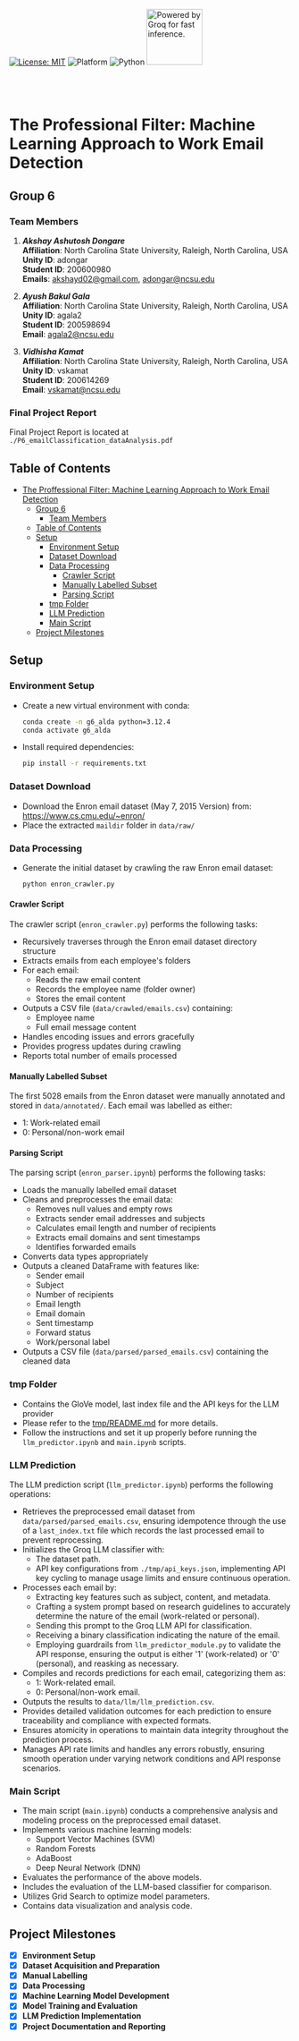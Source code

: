 [![License: MIT](https://img.shields.io/badge/License-MIT-brightgreen.svg)](https://opensource.org/licenses/MIT)
![Platform](https://img.shields.io/badge/Platform-Linux%2C%20Windows%2C%20macOS-blue)
![Python](https://img.shields.io/badge/python-3670A0?style=for-the-badge&logo=python&logoColor=ffdd54)
<a href="https://groq.com" target="_blank" rel="noopener noreferrer">
  <img
    src="https://groq.com/wp-content/uploads/2024/03/PBG-mark1-color.svg"
    alt="Powered by Groq for fast inference."
    width="100" 
  />
</a>
</div>
<br><br>


# The Professional Filter: Machine Learning Approach to Work Email Detection

## Group 6
### Team Members

1. **_Akshay Ashutosh Dongare_**  
__Affiliation__: North Carolina State University, Raleigh, North Carolina, USA  
__Unity ID__: adongar  
__Student ID__: 200600980  
__Emails__: [akshayd02@gmail.com](mailto:akshayd02@gmail.com), [adongar@ncsu.edu](mailto:adongar@ncsu.edu)  


3. **_Ayush Bakul Gala_**  
__Affiliation__: North Carolina State University, Raleigh, North Carolina, USA  
__Unity ID__: agala2  
__Student ID__: 200598694  
__Email__: [agala2@ncsu.edu](mailto:agala2@ncsu.edu)  


1. **_Vidhisha Kamat_**  
__Affiliation__: North Carolina State University, Raleigh, North Carolina, USA  
__Unity ID__: vskamat  
__Student ID__: 200614269  
__Email__: [vskamat@ncsu.edu](mailto:vskamat@ncsu.edu)  

### Final Project Report
Final Project Report is located at `./P6_emailClassification_dataAnalysis.pdf`

## Table of Contents
- [The Proffessional Filter: Machine Learning Approach to Work Email Detection](#the-proffessional-filter-machine-learning-approach-to-work-email-detection)
  - [Group 6](#group-6)
    - [Team Members](#team-members)
  - [Table of Contents](#table-of-contents)
  - [Setup](#setup)
    - [Environment Setup](#environment-setup)
    - [Dataset Download](#dataset-download)
    - [Data Processing](#data-processing)
      - [Crawler Script](#crawler-script)
      - [Manually Labelled Subset](#manually-labelled-subset)
      - [Parsing Script](#parsing-script)
    - [tmp Folder](#tmp-folder)
    - [LLM Prediction](#llm-prediction)
    - [Main Script](#main-script)
  - [Project Milestones](#project-milestones)

## Setup

### Environment Setup
- Create a new virtual environment with conda:
  ```bash
  conda create -n g6_alda python=3.12.4
  conda activate g6_alda
  ```
- Install required dependencies:
  ```bash
  pip install -r requirements.txt
  ```

### Dataset Download
- Download the Enron email dataset (May 7, 2015 Version) from:
  https://www.cs.cmu.edu/~enron/
- Place the extracted `maildir` folder in `data/raw/`

### Data Processing
- Generate the initial dataset by crawling the raw Enron email dataset:
  ```bash
  python enron_crawler.py
  ```
#### Crawler Script
The crawler script (`enron_crawler.py`) performs the following tasks:
- Recursively traverses through the Enron email dataset directory structure
- Extracts emails from each employee's folders
- For each email:
  - Reads the raw email content
  - Records the employee name (folder owner)
  - Stores the email content
- Outputs a CSV file (`data/crawled/emails.csv`) containing:
  - Employee name
  - Full email message content
- Handles encoding issues and errors gracefully
- Provides progress updates during crawling
- Reports total number of emails processed

#### Manually Labelled Subset
The first 5028 emails from the Enron dataset were manually annotated and stored in `data/annotated/`. Each email was labelled as either:
- 1: Work-related email
- 0: Personal/non-work email

#### Parsing Script
The parsing script (`enron_parser.ipynb`) performs the following tasks:
- Loads the manually labelled email dataset
- Cleans and preprocesses the email data:
  - Removes null values and empty rows
  - Extracts sender email addresses and subjects
  - Calculates email length and number of recipients
  - Extracts email domains and sent timestamps
  - Identifies forwarded emails
- Converts data types appropriately
- Outputs a cleaned DataFrame with features like:
  - Sender email
  - Subject
  - Number of recipients
  - Email length
  - Email domain
  - Sent timestamp
  - Forward status
  - Work/personal label
- Outputs a CSV file (`data/parsed/parsed_emails.csv`) containing the cleaned data

### tmp Folder
- Contains the GloVe model, last index file and the API keys for the LLM provider
- Please refer to the [tmp/README.md](tmp/README.md) for more details.
- Follow the instructions and set it up properly before running the `llm_predictor.ipynb` and `main.ipynb` scripts.

### LLM Prediction
The LLM prediction script (`llm_predictor.ipynb`) performs the following operations:
- Retrieves the preprocessed email dataset from `data/parsed/parsed_emails.csv`, ensuring idempotence through the use of a `last_index.txt` file which records the last processed email to prevent reprocessing.
- Initializes the Groq LLM classifier with:
  - The dataset path.
  - API key configurations from `./tmp/api_keys.json`, implementing API key cycling to manage usage limits and ensure continuous operation.
- Processes each email by:
  - Extracting key features such as subject, content, and metadata.
  - Crafting a system prompt based on research guidelines to accurately determine the nature of the email (work-related or personal).
  - Sending this prompt to the Groq LLM API for classification.
  - Receiving a binary classification indicating the nature of the email.
  - Employing guardrails from `llm_predictor_module.py` to validate the API response, ensuring the output is either '1' (work-related) or '0' (personal), and reasking as necessary.
- Compiles and records predictions for each email, categorizing them as:
  - 1: Work-related email.
  - 0: Personal/non-work email.
- Outputs the results to `data/llm/llm_prediction.csv`.
- Provides detailed validation outcomes for each prediction to ensure traceability and compliance with expected formats.
- Ensures atomicity in operations to maintain data integrity throughout the prediction process.
- Manages API rate limits and handles any errors robustly, ensuring smooth operation under varying network conditions and API response scenarios.

### Main Script
- The main script (`main.ipynb`) conducts a comprehensive analysis and modeling process on the preprocessed email dataset.
- Implements various machine learning models:
  - Support Vector Machines (SVM)
  - Random Forests
  - AdaBoost
  - Deep Neural Network (DNN)
- Evaluates the performance of the above models.
- Includes the evaluation of the LLM-based classifier for comparison.
- Utilizes Grid Search to optimize model parameters.
- Contains data visualization and analysis code.

## Project Milestones

- [x] **Environment Setup**
- [x] **Dataset Acquisition and Preparation**
- [x] **Manual Labelling**
- [x] **Data Processing**
- [x] **Machine Learning Model Development**
- [x] **Model Training and Evaluation**
- [x] **LLM Prediction Implementation**
- [x] **Project Documentation and Reporting**
